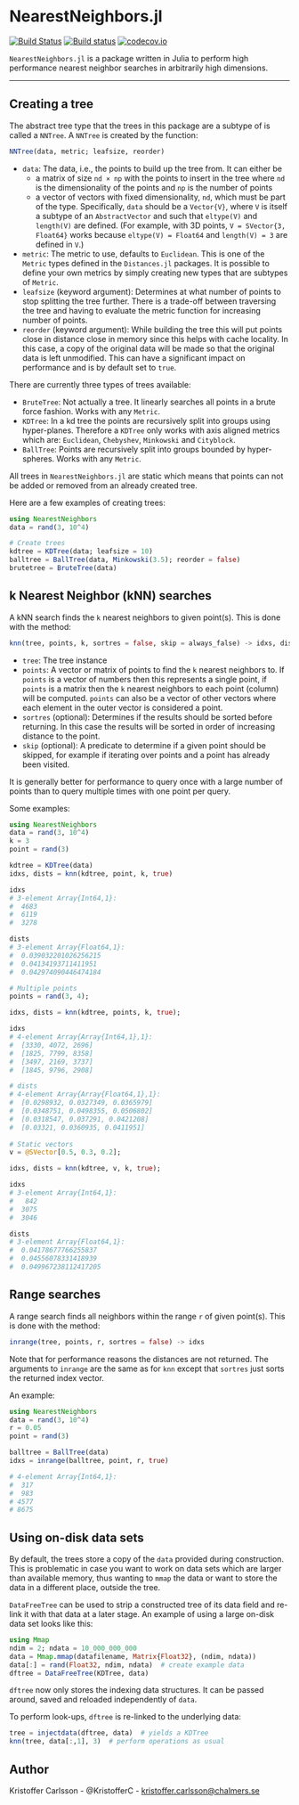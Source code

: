 # NearestNeighbors.jl

[![Build Status](https://travis-ci.org/KristofferC/NearestNeighbors.jl.svg?branch=master)](https://travis-ci.org/KristofferC/NearestNeighbors.jl) [![Build status](https://ci.appveyor.com/api/projects/status/lj0lk3c0pgwn06xe?svg=true)](https://ci.appveyor.com/project/KristofferC/nearestneighbors-jl)
 [![codecov.io](https://codecov.io/github/KristofferC/NearestNeighbors.jl/coverage.svg?branch=master)](https://codecov.io/github/KristofferC/NearestNeighbors.jl?branch=master)

 `NearestNeighbors.jl` is a package written in Julia to perform high performance nearest neighbor searches in
 arbitrarily high dimensions.

-----------------------------


## Creating a tree

The abstract tree type that the trees in this package are a subtype of is called a `NNTree`. A `NNTree`
is created by the function:
```jl
NNTree(data, metric; leafsize, reorder)
```

* `data`: The data, i.e., the points to build up the tree from. It can either be 
    - a matrix of size `nd × np` with the points to insert in the tree where `nd` is the dimensionality of the points and `np` is the number of points
    - a vector of vectors with fixed dimensionality, `nd`, which must be part of the type. Specifically, `data` should be a `Vector{V}`, where `V` is itself a subtype of an `AbstractVector` and such that `eltype(V)` and `length(V)` are defined.
        (For example, with 3D points, `V = SVector{3, Float64}` works because `eltype(V) = Float64` and `length(V) = 3` are defined in `V`.)
* `metric`: The metric to use, defaults to `Euclidean`. This is one of the `Metric` types defined in the `Distances.jl` packages. It is possible to define your own metrics by simply creating new types that are subtypes of `Metric`.
* `leafsize` (keyword argument): Determines at what number of points to stop splitting the tree further. There is a trade-off between traversing the tree and having to evaluate the metric function for increasing number of points.
* `reorder` (keyword argument): While building the tree this will put points close in distance close in memory since this helps with cache locality. In this case, a copy of the original data will be made so that the original data is left unmodified. This can have a significant impact on performance and is by default set to `true`.

There are currently three types of trees available:

* `BruteTree`: Not actually a tree. It linearly searches all points in a brute force fashion. Works with any `Metric`.
* `KDTree`: In a kd tree the points are recursively split into groups using hyper-planes.
Therefore a `KDTree` only works with axis aligned metrics which are: `Euclidean`, `Chebyshev`, `Minkowski` and `Cityblock`.
* `BallTree`: Points are recursively split into groups bounded by hyper-spheres. Works with any `Metric`.

All trees in `NearestNeighbors.jl` are static which means that points can not be added or removed from an already created tree.

Here are a few examples of creating trees:
```jl
using NearestNeighbors
data = rand(3, 10^4)

# Create trees
kdtree = KDTree(data; leafsize = 10)
balltree = BallTree(data, Minkowski(3.5); reorder = false)
brutetree = BruteTree(data)
```

## k Nearest Neighbor (kNN) searches

A kNN search finds the `k` nearest neighbors to given point(s).
This is done with the method:

```jl
knn(tree, points, k, sortres = false, skip = always_false) -> idxs, dists
```

* `tree`: The tree instance
* `points`: A vector or matrix of points to find the `k` nearest neighbors to. If `points` is a vector of numbers then this represents a single point, if `points` is a matrix then the `k` nearest neighbors to each point (column) will be computed. `points` can also be a vector of other vectors where each element in the outer vector is considered a point.
* `sortres` (optional): Determines if the results should be sorted before returning.
In this case the results will be sorted in order of increasing distance to the point.
* `skip` (optional): A predicate to determine if a given point should be skipped, for
example if iterating over points and a point has already been visited.

It is generally better for performance to query once with a large number of points than to query multiple
times with one point per query.

Some examples:

```jl
using NearestNeighbors
data = rand(3, 10^4)
k = 3
point = rand(3)

kdtree = KDTree(data)
idxs, dists = knn(kdtree, point, k, true)

idxs
# 3-element Array{Int64,1}:
#  4683
#  6119
#  3278

dists
# 3-element Array{Float64,1}:
#  0.039032201026256215
#  0.04134193711411951 
#  0.042974090446474184

# Multiple points
points = rand(3, 4);

idxs, dists = knn(kdtree, points, k, true);

idxs
# 4-element Array{Array{Int64,1},1}:
#  [3330, 4072, 2696]
#  [1825, 7799, 8358]
#  [3497, 2169, 3737]
#  [1845, 9796, 2908]

# dists
# 4-element Array{Array{Float64,1},1}:
#  [0.0298932, 0.0327349, 0.0365979]
#  [0.0348751, 0.0498355, 0.0506802]
#  [0.0318547, 0.037291, 0.0421208] 
#  [0.03321, 0.0360935, 0.0411951]
 
# Static vectors
v = @SVector[0.5, 0.3, 0.2];

idxs, dists = knn(kdtree, v, k, true);

idxs
# 3-element Array{Int64,1}:
#   842
#  3075
#  3046

dists
# 3-element Array{Float64,1}:
#  0.04178677766255837 
#  0.04556078331418939 
#  0.049967238112417205
```

## Range searches

A range search finds all neighbors within the range `r` of given point(s).
This is done with the method:

```jl
inrange(tree, points, r, sortres = false) -> idxs
```

Note that for performance reasons the distances are not returned. The arguments to `inrange` are the same as for `knn` except that `sortres` just sorts the returned index vector.

An example:

```jl
using NearestNeighbors
data = rand(3, 10^4)
r = 0.05
point = rand(3)

balltree = BallTree(data)
idxs = inrange(balltree, point, r, true)

# 4-element Array{Int64,1}:
#  317
#  983
# 4577
# 8675
```

## Using on-disk data sets

By default, the trees store a copy of the `data` provided during construction. This is problematic in case you want to work on data sets which are larger than available memory, thus wanting to `mmap` the data or want to store the data in a different place, outside the tree.

`DataFreeTree` can be used to strip a constructed tree of its data field and re-link it with that data at a later stage. An example of using a large on-disk data set looks like this:

```jl
using Mmap
ndim = 2; ndata = 10_000_000_000
data = Mmap.mmap(datafilename, Matrix{Float32}, (ndim, ndata))
data[:] = rand(Float32, ndim, ndata)  # create example data
dftree = DataFreeTree(KDTree, data)
```

`dftree` now only stores the indexing data structures. It can be passed around, saved and reloaded independently of `data`.

To perform look-ups, `dftree` is re-linked to the underlying data:

```jl
tree = injectdata(dftree, data)  # yields a KDTree
knn(tree, data[:,1], 3)  # perform operations as usual
```


## Author

Kristoffer Carlsson -  @KristofferC - kristoffer.carlsson@chalmers.se
